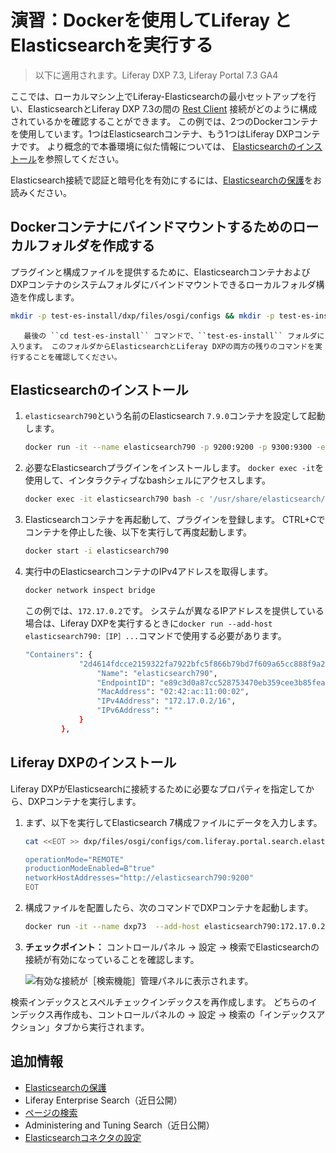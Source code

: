 # 演習：Dockerを使用してLiferay とElasticsearchを実行する

> 以下に適用されます。Liferay DXP 7.3, Liferay Portal 7.3 GA4

ここでは、ローカルマシン上でLiferay-Elasticsearchの最小セットアップを行い、ElasticsearchとLiferay DXP 7.3の間の [Rest Client](https://www.elastic.co/guide/en/elasticsearch/client/java-rest/7.x/java-rest-high.html) 接続がどのように構成されているかを確認することができます。 この例では、2つのDockerコンテナを使用しています。1つはElasticsearchコンテナ、もう1つはLiferay DXPコンテナです。 より概念的で本番環境に似た情報については、 [Elasticsearchのインストール](./getting-started-with-elasticsearch.md)を参照してください。

Elasticsearch接続で認証と暗号化を有効にするには、[Elasticsearchの保護](./securing-elasticsearch.md)をお読みください。

<a name="dockerコンテナにバインドマウントするためのローカルフォルダを作成する" />

## Dockerコンテナにバインドマウントするためのローカルフォルダを作成する

プラグインと構成ファイルを提供するために、ElasticsearchコンテナおよびDXPコンテナのシステムフォルダにバインドマウントできるローカルフォルダ構造を作成します。

```bash
mkdir -p test-es-install/dxp/files/osgi/configs && mkdir -p test-es-install/elasticsearch && cd test-es-install
```

```{tip}
   最後の ``cd test-es-install`` コマンドで、``test-es-install`` フォルダに入ります。 このフォルダからElasticsearchとLiferay DXPの両方の残りのコマンドを実行することを確認してください。
```

<a name="elasticsearchのインストール" />

## Elasticsearchのインストール

1. `elasticsearch790`という名前のElasticsearch `7.9.0`コンテナを設定して起動します。

   ```bash
   docker run -it --name elasticsearch790 -p 9200:9200 -p 9300:9300 -e "discovery.type=single-node" -e "node.name=es-node1" -v $(pwd)/elasticsearch:/usr/share/elasticsearch/data docker.elastic.co/elasticsearch/elasticsearch:7.9.0
   ```

1. 必要なElasticsearchプラグインをインストールします。 `docker exec -it`を使用して、インタラクティブなbashシェルにアクセスします。

   ```bash
   docker exec -it elasticsearch790 bash -c '/usr/share/elasticsearch/bin/elasticsearch-plugin install analysis-icu && /usr/share/elasticsearch/bin/elasticsearch-plugin install analysis-kuromoji && /usr/share/elasticsearch/bin/elasticsearch-plugin install analysis-smartcn && /usr/share/elasticsearch/bin/elasticsearch-plugin install analysis-stempel'
   ```

1. Elasticsearchコンテナを再起動して、プラグインを登録します。 CTRL+Cでコンテナを停止した後、以下を実行して再度起動します。

   ```bash
   docker start -i elasticsearch790
   ```

1. 実行中のElasticsearchコンテナのIPv4アドレスを取得します。

   ```bash
   docker network inspect bridge
   ```

   この例では、`172.17.0.2`です。 システムが異なるIPアドレスを提供している場合は、Liferay DXPを実行するときに`docker run --add-host elasticsearch790:［IP］...`コマンドで使用する必要があります。

   ```bash
   "Containers": {
               "2d4614fdcce2159322fa7922bfc5f866b79bd7f609a65cc888f9a260f80731f4": {
                   "Name": "elasticsearch790",
                   "EndpointID": "e89c3d0a87cc528753470eb359cee3b85fea9f9a5df3b249d54d203741a650a8",
                   "MacAddress": "02:42:ac:11:00:02",
                   "IPv4Address": "172.17.0.2/16",
                   "IPv6Address": ""
               }
           },
   ```

<a name="liferay-dxpのインストール" />

## Liferay DXPのインストール

Liferay DXPがElasticsearchに接続するために必要なプロパティを指定してから、DXPコンテナを実行します。

1. まず、以下を実行してElasticsearch 7構成ファイルにデータを入力します。

   ```bash
   cat <<EOT >> dxp/files/osgi/configs/com.liferay.portal.search.elasticsearch7.configuration.ElasticsearchConfiguration.config

   operationMode="REMOTE"
   productionModeEnabled=B"true"
   networkHostAddresses="http://elasticsearch790:9200"
   EOT
   ```

1. 構成ファイルを配置したら、次のコマンドでDXPコンテナを起動します。

   ```bash
   docker run -it --name dxp73  --add-host elasticsearch790:172.17.0.2 -p 8080:8080 -v $(pwd)/dxp:/mnt/liferay [$LIFERAY_LEARN_PORTAL_DOCKER_IMAGE$]
   ```

1. **チェックポイント：** コントロールパネル &rarr; 設定 &rarr; 検索でElasticsearchの接続が有効になっていることを確認します。

   ![有効な接続が［検索機能］管理パネルに表示されます。](./exercise-run-liferay-and-elasticsearch-using-docker/images/01.png)

検索インデックスとスペルチェックインデックスを再作成します。 どちらのインデックス再作成も、コントロールパネルの &rarr; 設定 &rarr; 検索の「インデックスアクション」タブから実行されます。

<a name="追加情報" />

## 追加情報

* [Elasticsearchの保護](./securing-elasticsearch.md)
* Liferay Enterprise Search（近日公開）
* [ページの検索](../../search-pages-and-widgets/working-with-search-pages/search-pages.md)
* Administering and Tuning Search（近日公開）
* [Elasticsearchコネクタの設定](./elasticsearch-connector-configuration-reference.md)
